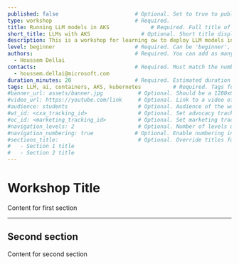 ```yaml
---
published: false                        # Optional. Set to true to publish the workshop (default: false)
type: workshop                          # Required.
title: Running LLM models in AKS             # Required. Full title of the workshop
short_title: LLMs with AKS                # Optional. Short title displayed in the header
description: This is a workshop for learning ow to deploy LLM models into an AKS cluster  # Required.
level: beginner                         # Required. Can be 'beginner', 'intermediate' or 'advanced'
authors:                                # Required. You can add as many authors as needed      
  - Houssem Dellai
contacts:                               # Required. Must match the number of authors
  - houssem.dellai@microsoft.com
duration_minutes: 20                    # Required. Estimated duration in minutes
tags: LLM, ai, containers, AKS, kubernetes          # Required. Tags for filtering and searching
#banner_url: assets/banner.jpg           # Optional. Should be a 1280x640px image
#video_url: https://youtube.com/link     # Optional. Link to a video of the workshop
#audience: students                      # Optional. Audience of the workshop (students, pro devs, etc.)
#wt_id: <cxa_tracking_id>                # Optional. Set advocacy tracking code for supported links
#oc_id: <marketing_tracking_id>          # Optional. Set marketing tracking code for supported links
#navigation_levels: 2                    # Optional. Number of levels displayed in the side menu (default: 2)
#navigation_numbering: true             # Optional. Enable numbering in the side menu (default: true)
#sections_title:                         # Optional. Override titles for each section to be displayed in the side bar
#   - Section 1 title
#   - Section 2 title
---
```


# Workshop Title

Content for first section

---

## Second section

Content for second section
